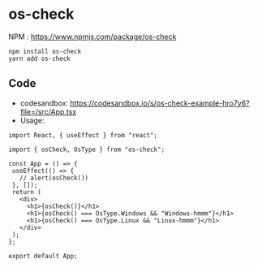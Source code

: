 # os-check

NPM : https://www.npmjs.com/package/os-check

```
npm install os-check
yarn add os-check
```

## Code
 - codesandbox: https://codesandbox.io/s/os-check-example-hro7y6?file=/src/App.tsx
 - Usage:
 ```
 import React, { useEffect } from "react";

import { osCheck, OsType } from "os-check";

const App = () => {
  useEffect(() => {
    // alert(osCheck())
  }, []);
  return (
    <div>
      <h1>{osCheck()}</h1>
      <h1>{osCheck() === OsType.Windows && "Windows-hmmm"}</h1>
      <h1>{osCheck() === OsType.Linux && "Linux-hmmm"}</h1>
    </div>
  );
};

export default App;
 ```
